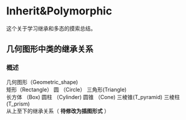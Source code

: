 # Inherit&Polymorphic
这个关于学习继承和多态的摸索总结。
## 几何图形中类的继承关系
### 概述
几何图形（Geometric_shape)  
矩形（Rectangle）             圆 （Circle）             三角形(Triangle)  
长方体 （Box)       圆柱 （Cylinder)  圆锥 （Cone) 三棱锥(T_pyramid) 三棱柱(T_prism)  
从上至下的继承关系（ **待修改为插图形式** ）

